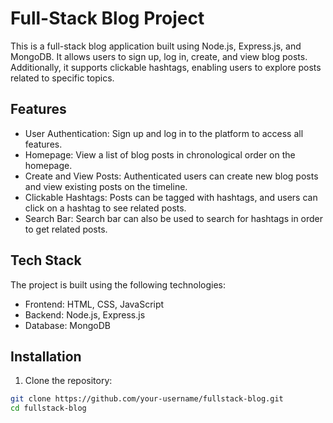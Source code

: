 # Full-Stack Blog Project

This is a full-stack blog application built using Node.js, Express.js, and MongoDB. It allows users to sign up, log in, create, and view blog posts. Additionally, it supports clickable hashtags, enabling users to explore posts related to specific topics.

## Features

- User Authentication: Sign up and log in to the platform to access all features.
- Homepage: View a list of blog posts in chronological order on the homepage.
- Create and View Posts: Authenticated users can create new blog posts and view existing posts on the timeline.
- Clickable Hashtags: Posts can be tagged with hashtags, and users can click on a hashtag to see related posts.
- Search Bar: Search bar can also be used to search for hashtags in order to get related posts.

## Tech Stack

The project is built using the following technologies:

- Frontend: HTML, CSS, JavaScript
- Backend: Node.js, Express.js
- Database: MongoDB

## Installation

1. Clone the repository:

```bash
git clone https://github.com/your-username/fullstack-blog.git
cd fullstack-blog
